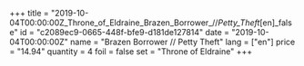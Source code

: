 +++
title = "2019-10-04T00:00:00Z_Throne_of_Eldraine_Brazen_Borrower_//_Petty_Theft_[en]_false"
id = "c2089ec9-0665-448f-bfe9-d181de127814"
date = "2019-10-04T00:00:00Z"
name = "Brazen Borrower // Petty Theft"
lang = ["en"]
price = "14.94"
quantity = 4
foil = false
set = "Throne of Eldraine"
+++
